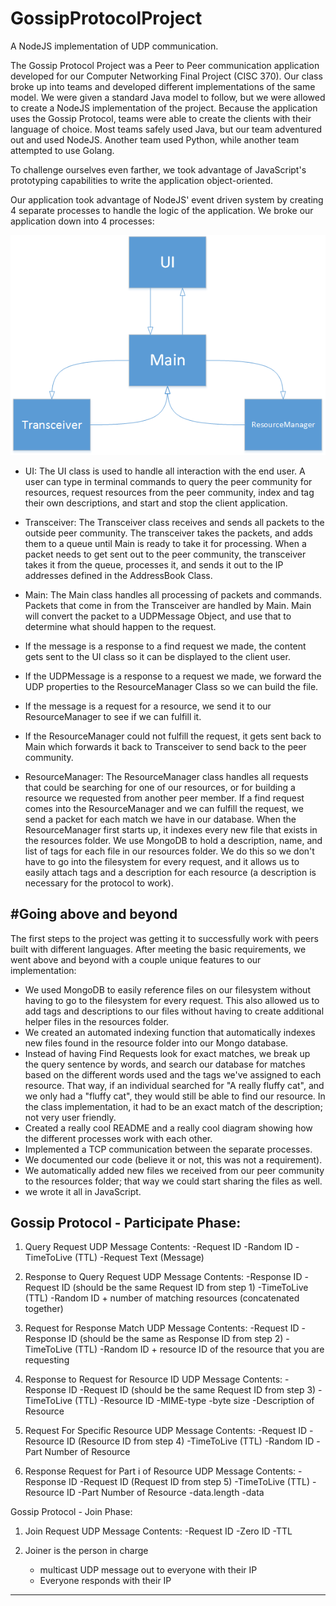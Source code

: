 # GossipProtocolProject
A NodeJS implementation of UDP communication. 


The Gossip Protocol Project was a Peer to Peer communication application developed for our Computer Networking Final Project (CISC 370). Our class broke up into teams and developed different implementations of the same model. We were given a standard Java model to follow, but we were allowed to create a NodeJS implementation of the project. Because the application uses the Gossip Protocol, teams were able to create the clients with their language of choice. Most teams safely used Java, but our team adventured out and used NodeJS. Another team used Python, while another team attempted to use Golang. 

To challenge ourselves even farther, we took advantage of JavaScript's prototyping capabilities to write the application object-oriented. 

Our application took advantage of NodeJS' event driven system by creating 4 separate processes to handle the logic of the application. We broke our application down into 4 processes:

![A highlevel view of our architecture](resources/JSP2PUML.png?raw=true "A highlevel view of our architecture")

* UI: The UI class is used to handle all interaction with the end user. A user can type in terminal commands to query the peer community for resources, request resources from the peer community, index and tag their own descriptions, and start and stop the client application.
* Transceiver: The Transceiver class receives and sends all packets to the outside peer community. The transceiver takes the packets, and adds them to a queue until Main is ready to take it for processing. When a packet needs to get sent out to the peer community, the transceiver takes it from the queue, processes it, and sends it out to the IP addresses defined in the AddressBook Class. 
* Main: The Main class handles all processing of packets and commands. Packets that come in from the Transceiver are handled by Main. Main will convert the packet to a UDPMessage Object, and use that to determine what should happen to the request.
 * If the message is a response to a find request we made, the content gets sent to the UI class so it can be displayed to the client user.
 * If the UDPMessage is a response to a request we made, we forward the UDP properties to the ResourceManager Class so we can build the file.
 * If the message is a request for a resource, we send it to our ResourceManager to see if we can fulfill it. 
 * If the ResourceManager could not fulfill the request, it gets sent back to Main which forwards it back to Transceiver to send back to the peer community.

* ResourceManager: The ResourceManager class handles all requests that could be searching for one of our resources, or for building a resource we requested from another peer member. If a find request comes into the ResourceManager and we can fulfill the request, we send a packet for each match we have in our database. When the ResourceManager first starts up, it indexes every new file that exists in the resources folder. We use MongoDB to hold a description, name, and list of tags for each file in our resources folder. We do this so we don't have to go into the filesystem for every request, and it allows us to easily attach tags and a description for each resource (a description is necessary for the protocol to work). 

#Going above and beyond
---
The first steps to the project was getting it to successfully work with peers built with different languages. After meeting the basic requirements, we went above and beyond with a couple unique features to our implementation:

* We used MongoDB to easily reference files on our filesystem without having to go to the filesystem for every request. This also allowed us to add tags and descriptions to our files without having to create additional helper files in the resources folder.
* We created an automated indexing function that automatically indexes new files found in the resource folder into our Mongo database.
* Instead of having Find Requests look for exact matches, we break up the query sentence by words, and search our database for matches based on the different words used and the tags we've assigned to each resource. That way, if an individual searched for "A really fluffy cat", and we only had a "fluffy cat", they would still be able to find our resource. In the class implementation, it had to be an exact match of the description; not very user friendly.
* Created a really cool README and a really cool diagram showing how the different processes work with each other.
* Implemented a TCP communication between the separate processes.
* We documented our code (believe it or not, this was not a requirement).
* We automatically added new files we received from our peer community to the resources folder; that way we could start sharing the files as well.
* we wrote it all in JavaScript.



Gossip Protocol - Participate Phase:
---
1. Query Request
    UDP Message Contents:
        -Request ID
        -Random ID
        -TimeToLive (TTL)
        -Request Text (Message)

2. Response to Query Request
    UDP Message Contents:
        -Response ID
        -Request ID (should be the same Request ID from step 1)
        -TimeToLive (TTL)
        -Random ID + number of matching resources (concatenated together)

3. Request for Response Match
    UDP Message Contents:
        -Request ID
        -Response ID (should be the same as Response ID from step 2)
        -TimeToLive (TTL)
        -Random ID + resource ID of the resource that you are requesting

4. Response to Request for Resource ID
    UDP Message Contents:
        -Response ID
        -Request ID (should be the same Request ID from step 3)
        -TimeToLive (TTL)
        -Resource ID
            -MIME-type
            -byte size
            -Description of Resource

5. Request For Specific Resource
    UDP Message Contents:
        -Request ID
        -Resource ID (Resource ID from step 4)
        -TimeToLive (TTL)
        -Random ID
        -Part Number of Resource

6. Response Request for Part i of Resource
    UDP Message Contents:
        -Response ID
        -Request ID (Request ID from step 5)
        -TimeToLive (TTL)
        -Resource ID
        -Part Number of Resource
        -data.length
        -data


Gossip Protocol - Join Phase:

1. Join Request
    UDP Message Contents:
        -Request ID
        -Zero ID
        -TTL

2. Joiner is the person in charge
    - multicast UDP message out to everyone with their IP
    - Everyone responds with their IP

---



